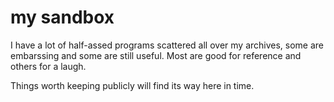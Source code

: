 my sandbox
================================

I have a lot of half-assed programs scattered all over my archives, some are embarssing and some are still useful.  Most are good for reference and others for a laugh.  

Things worth keeping publicly will find its way here in time.
